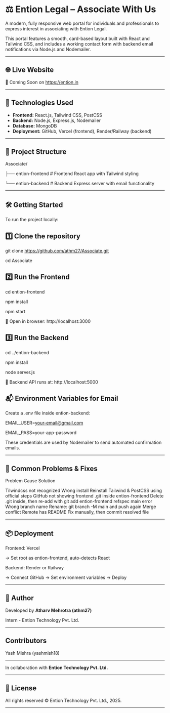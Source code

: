 # ⚖️ Ention Legal – Associate With Us

A modern, fully responsive web portal for individuals and professionals to express interest in associating with Ention Legal.

This portal features a smooth, card-based layout built with React and Tailwind CSS, and includes a working contact form with backend email notifications via Node.js and Nodemailer.


---

## 🌐 Live Website

🔗 Coming Soon on https://ention.in

---

## 🚀 Technologies Used

- **Frontend:** React.js, Tailwind CSS, PostCSS
- **Backend:** Node.js, Express.js, Nodemailer
- **Database:** MongoDB
- **Deployment:** GitHub, Vercel (frontend), Render/Railway (backend)

---

## 📁 Project Structure

Associate/

├── ention-frontend # Frontend React app with Tailwind styling

└── ention-backend # Backend Express server with email functionality


---

## 🛠️ Getting Started

To run the project locally:

## 1️⃣ Clone the repository


git clone https://github.com/athm27/Associate.git

cd Associate

## 2️⃣ Run the Frontend

cd ention-frontend

npm install

npm start

📍 Open in browser: http://localhost:3000

## 3️⃣ Run the Backend

cd ../ention-backend

npm install

node server.js

📍 Backend API runs at: http://localhost:5000

## 📬 Environment Variables for Email

Create a .env file inside ention-backend:


EMAIL_USER=your-email@gmail.com

EMAIL_PASS=your-app-password

These credentials are used by Nodemailer to send automated confirmation emails.

---

## 🧠 Common Problems & Fixes

Problem	Cause	Solution

Tilwindcss not recognized	Wrong install	Reinstall Tailwind & PostCSS using official steps
GitHub not showing frontend	.git inside ention-frontend	Delete .git inside, then re-add with git add ention-frontend
refspec main error	Wrong branch name	Rename: git branch -M main and push again
Merge conflict	Remote has README	Fix manually, then commit resolved file

---

## 📦 Deployment

Frontend: Vercel

→ Set root as ention-frontend, auto-detects React

Backend:
Render or Railway

→ Connect GitHub → Set environment variables → Deploy

---

## 🙋 Author

Developed by **Atharv Mehrotra (athm27)**

Intern - Ention Technology Pvt. Ltd.

---

## Contributors 

Yash Mishra (yashmish18)

---

In collaboration with **Ention Technology Pvt. Ltd.**

---

## 📄 License

All rights reserved © Ention Technology Pvt. Ltd., 2025.

---
